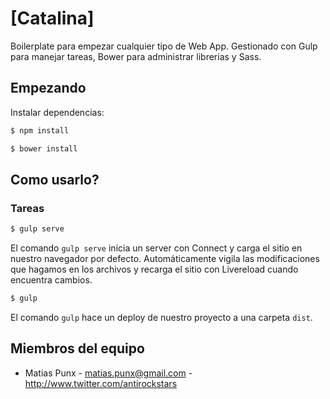 # [Catalina]

Boilerplate para empezar cualquier tipo de Web App. 
Gestionado con Gulp para manejar tareas, Bower para administrar librerias y Sass.

## Empezando

Instalar dependencias:

```bash
$ npm install
```

```bash
$ bower install
```

## Como usarlo?

### Tareas

```bash
$ gulp serve
```

El comando `gulp serve` inicia un server con Connect y carga el sitio en nuestro navegador por defecto. Automáticamente vigila las modificaciones que hagamos en los archivos y recarga el sitio con Livereload cuando encuentra cambios.


```bash
$ gulp
```

El comando `gulp` hace un deploy de nuestro proyecto a una carpeta `dist`.


## <a name="team-members"></a>Miembros del equipo
* Matias Punx - <matias.punx@gmail.com> - <http://www.twitter.com/antirockstars>